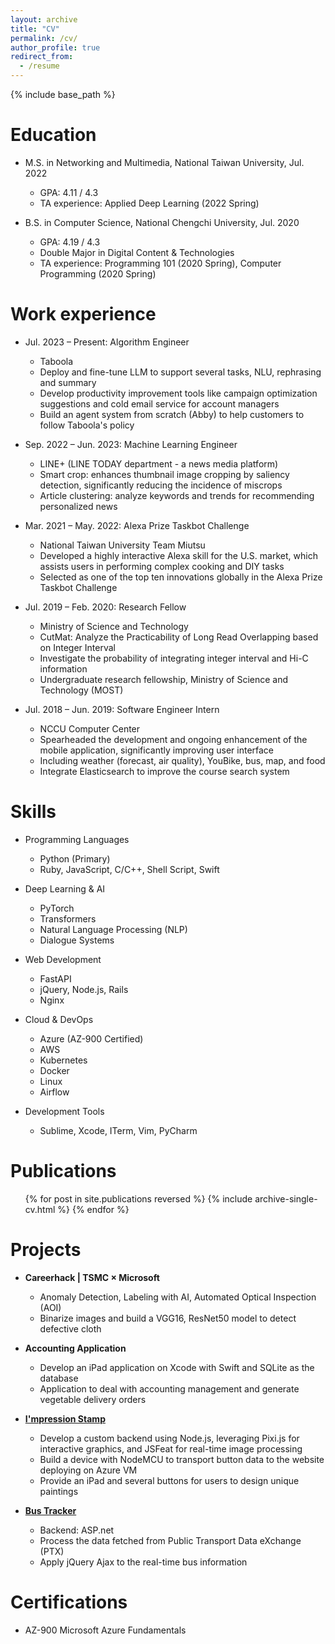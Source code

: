 ```yaml
---
layout: archive
title: "CV"
permalink: /cv/
author_profile: true
redirect_from:
  - /resume
---
```


{% include base_path %}

Education
======
* M.S. in Networking and Multimedia, National Taiwan University, Jul. 2022
  * GPA: 4.11 / 4.3
  * TA experience: Applied Deep Learning (2022 Spring)

* B.S. in Computer Science, National Chengchi University, Jul. 2020
  * GPA: 4.19 / 4.3
  * Double Major in Digital Content & Technologies
  * TA experience: Programming 101 (2020 Spring), Computer Programming (2020 Spring)

Work experience
======
* Jul. 2023 – Present: Algorithm Engineer
  * Taboola
  * Deploy and fine-tune LLM to support several tasks, NLU, rephrasing and summary
  * Develop productivity improvement tools like campaign optimization suggestions and cold email service for account managers
  * Build an agent system from scratch (Abby) to help customers to follow Taboola's policy

* Sep. 2022 – Jun. 2023: Machine Learning Engineer
  * LINE+ (LINE TODAY department - a news media platform)
  * Smart crop: enhances thumbnail image cropping by saliency detection, significantly reducing the incidence of miscrops
  * Article clustering: analyze keywords and trends for recommending personalized news

* Mar. 2021 – May. 2022: Alexa Prize Taskbot Challenge
  * National Taiwan University Team Miutsu
  * Developed a highly interactive Alexa skill for the U.S. market, which assists users in performing complex cooking and DIY tasks
  * Selected as one of the top ten innovations globally in the Alexa Prize Taskbot Challenge

* Jul. 2019 – Feb. 2020: Research Fellow
  * Ministry of Science and Technology
  * CutMat: Analyze the Practicability of Long Read Overlapping based on Integer Interval
  * Investigate the probability of integrating integer interval and Hi-C information
  * Undergraduate research fellowship, Ministry of Science and Technology (MOST)

* Jul. 2018 – Jun. 2019: Software Engineer Intern
  * NCCU Computer Center
  * Spearheaded the development and ongoing enhancement of the mobile application, significantly improving user interface
  * Including weather (forecast, air quality), YouBike, bus, map, and food
  * Integrate Elasticsearch to improve the course search system

Skills
======
* Programming Languages
  * Python (Primary)
  * Ruby, JavaScript, C/C++, Shell Script, Swift

* Deep Learning & AI
  * PyTorch
  * Transformers
  * Natural Language Processing (NLP)
  * Dialogue Systems

* Web Development
  * FastAPI
  * jQuery, Node.js, Rails
  * Nginx

* Cloud & DevOps
  * Azure (AZ-900 Certified)
  * AWS
  * Kubernetes
  * Docker
  * Linux
  * Airflow

* Development Tools
  * Sublime, Xcode, ITerm, Vim, PyCharm

Publications
======
  <ul>{% for post in site.publications reversed %}
    {% include archive-single-cv.html %}
  {% endfor %}</ul>

Projects
======
* **Careerhack | TSMC × Microsoft**
  * Anomaly Detection, Labeling with AI, Automated Optical Inspection (AOI)
  * Binarize images and build a VGG16, ResNet50 model to detect defective cloth

* **Accounting Application**
  * Develop an iPad application on Xcode with Swift and SQLite as the database
  * Application to deal with accounting management and generate vegetable delivery orders

* **[I'mpression Stamp](https://www.youtube.com/watch?v=nXGQdNKvgHU)**
  * Develop a custom backend using Node.js, leveraging Pixi.js for interactive graphics, and JSFeat for real-time image processing
  * Build a device with NodeMCU to transport button data to the website deploying on Azure VM
  * Provide an iPad and several buttons for users to design unique paintings

* **[Bus Tracker](https://sgnweb.nccu.edu.tw/nccubus/home/index)**
  * Backend: ASP.net
  * Process the data fetched from Public Transport Data eXchange (PTX)
  * Apply jQuery Ajax to the real-time bus information

Certifications
======
* AZ-900 Microsoft Azure Fundamentals